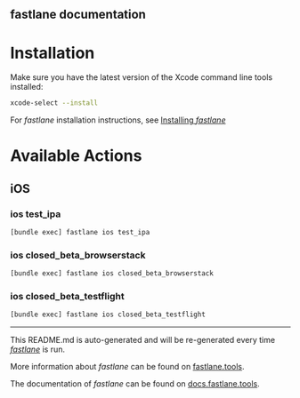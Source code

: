 ## fastlane documentation

# Installation

Make sure you have the latest version of the Xcode command line tools installed:

```sh
xcode-select --install
```

For _fastlane_ installation instructions, see [Installing _fastlane_](https://docs.fastlane.tools/#installing-fastlane)

# Available Actions

## iOS

### ios test_ipa

```sh
[bundle exec] fastlane ios test_ipa
```

### ios closed_beta_browserstack

```sh
[bundle exec] fastlane ios closed_beta_browserstack
```

### ios closed_beta_testflight

```sh
[bundle exec] fastlane ios closed_beta_testflight
```

---

This README.md is auto-generated and will be re-generated every time [_fastlane_](https://fastlane.tools) is run.

More information about _fastlane_ can be found on [fastlane.tools](https://fastlane.tools).

The documentation of _fastlane_ can be found on [docs.fastlane.tools](https://docs.fastlane.tools).

